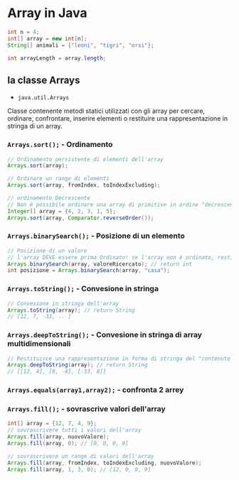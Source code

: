 # Array in Java

```java
int n = 4;
int[] array = new int[n];
String[] animali = {"leoni", "tigri", "orsi"};

int arrayLength = array.length;
```

## la classe Arrays
- `java.util.Arrays`  

Classe contenente metodi statici utilizzati con gli array per cercare, ordinare, confrontare, inserire elementi o restituire una rappresentazione in stringa di un array.

### `Arrays.sort();` - Ordinamento
```java
// Ordinamento persistente di elementi dell'array
Arrays.sort(array);

// Ordinare un range di elementi
Arrays.sort(array, fromIndex, toIndexExcluding);

// ordinamento Decrescente
// Non è possibile ordinare una array di primitive in ordine "decrescente" usando il comando Arrays.sort() e Collections.sort() metodo, poiché il comparatore funziona sulle classi e sugli oggetti Wrapper 
Integer[] array = {4, 2, 3, 1, 5};
Arrays.sort(array, Comparator.reverseOrder());
```
### `Arrays.binarySearch();` - Posizione di un elemento
```java
// Posizione di un valore
// l'array DEVE essere prima Ordinato! se l'array non è ordinato, restituisce un valore fallace
Arrays.binarySearch(array, valoreRicercato); // return int
int posizione = Arrays.binarySearch(array, "casa");
```
### `Arrays.toString();` - Convesione in stringa
```java
// Convesione in stringa dell'array
Arrays.toString(array); // return String
// [12, 7, -33, .. ]
```
### `Arrays.deepToString();` - Convesione in stringa di array multidimensionali
```java
// Restituisce una rappresentazione in forma di stringa del "contenuto profondo" dell'array specificato. Questo metodo è progettato per convertire array multidimensionali in stringhe.  
Arrays.deepToString(array); // return String
// [[12, 4], [9, -4], [-33, 8]]
```

### `Arrays.equals(array1,array2);` - confronta 2 arrey

### `Arrays.fill();` - sovrascrive valori dell'array
```java
int[] array = {12, 7, 4, 9};
// sovrascrivere tutti i valori dell'array
Arrays.fill(array, nuovoValore);
Arrays.fill(array, 0); // [0, 0, 0, 0]

// sovrascrivere un range di valori dell'array
Arrays.fill(array, fromIndex, toIndexExcluding, nuovoValore);
Arrays.fill(array, 1, 3, 0); // [12, 0, 0, 9]
```
